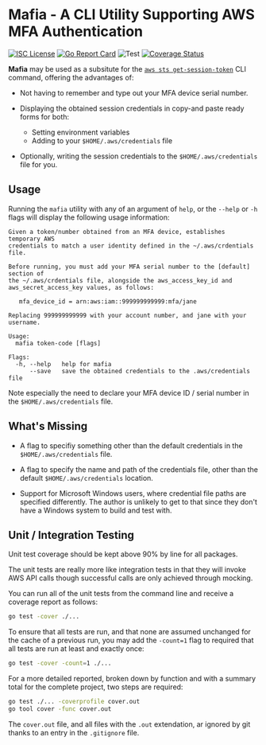 # Mafia - A CLI Utility Supporting AWS MFA Authentication

[![ISC License][isc-img]][isc] [![Go Report Card][go-report]][go-report-card] ![Test][test-action] [![Coverage Status][cov-img]][cov]

**Mafia** may be used as a subsitute for the [`aws sts get-session-token`][sts-session]
CLI command, offering the advantages of:

* Not having to remember and type out your MFA device serial number.

* Displaying the obtained session credentials in copy-and paste ready
  forms for both:

  * Setting environment variables
  * Adding to your `$HOME/.aws/credentials` file

* Optionally, writing the session credentials to the `$HOME/.aws/credentials` file
  for you.

## Usage

Running the `mafia` utility with any of an argument of `help`, or the `--help` or `-h`
flags will display the following usage information:

```text
Given a token/number obtained from an MFA device, establishes temporary AWS
credentials to match a user identity defined in the ~/.aws/crdentials file.

Before running, you must add your MFA serial number to the [default] section of
the ~/.aws/crdentials file, alongside the aws_access_key_id and
aws_secret_access_key values, as follows:

   mfa_device_id = arn:aws:iam::999999999999:mfa/jane

Replacing 999999999999 with your account number, and jane with your username.

Usage:
  mafia token-code [flags]

Flags:
  -h, --help   help for mafia
      --save   save the obtained credentials to the .aws/credentials file
```

Note especially the need to declare your MFA device ID / serial number in the
`$HOME/.aws/credentials` file.

## What's Missing

* A flag to specifiy something other than the default credentials in the
`$HOME/.aws/credentials` file.

* A flag to specify the name and path of the credentials file, other than the
default `$HOME/.aws/credentials` location.

* Support for Microsoft Windows users, where credential file paths are
specified differently. The author is unlikely to get to that since they don't 
have a Windows system to build and test with.

## Unit / Integration Testing

Unit test coverage should be kept above 90% by line for all packages.

The unit tests are really more like integration tests in that they will invoke
AWS API calls though successful calls are only achieved through mocking.

You can run all of the unit tests from the command line and receive a coverage
report as follows:

```bash
go test -cover ./...
```

To ensure that all tests are run, and that none are assumed unchanged for the
cache of a previous run, you may add the `-count=1` flag to required that all
tests are run at least and exactly once:

```bash
go test -cover -count=1 ./...
```

For a more detailed reported, broken down by function and with a summary total 
for the complete project, two steps are required:

```bash
go test ./... -coverprofile cover.out
go tool cover -func cover.out
```

The `cover.out` file, and all files with the `.out` extendation, ar ignored by
git thanks to an entry in the `.gitignore` file.

[isc-img]: https://img.shields.io/badge/License-ISC-blue.svg
[isc]: https://github.com/mikebway/mafia/blob/master/LICENSE

[go-report]: https://goreportcard.com/badge/github.com/mikebway/mafia
[go-report-card]: https://goreportcard.com/report/github.com/mikebway/mafia

[test-action]: https://github.com/mikebway/mafia/workflows/Tests/badge.svg

[cov-img]: https://codecov.io/gh/mikebway/mafia/branch/master/graph/badge.svg
[cov]: https://codecov.io/gh/mikebway/mafia

[sts-session]: https://docs.aws.amazon.com/cli/latest/reference/sts/get-session-token.html
